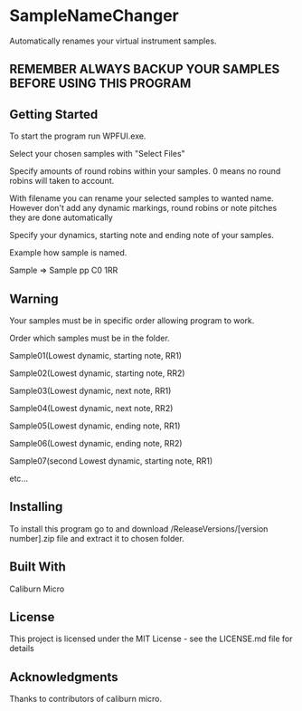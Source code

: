 
# SampleNameChanger
Automatically renames your virtual instrument samples.

## REMEMBER ALWAYS BACKUP YOUR SAMPLES BEFORE USING THIS PROGRAM
## Getting Started
To start the program run WPFUI.exe.

Select your chosen samples with "Select Files"

Specify amounts of round robins within your samples. 0 means no round robins will taken to account.

With filename you can rename your selected samples to wanted name. However don't add any dynamic markings, round robins or note pitches they are done automatically

Specify your dynamics, starting note and ending note of your samples.

Example how sample is named.

Sample => Sample pp C0 1RR
## Warning
Your samples must be in specific order allowing program to work.

Order which samples must be in the folder.


Sample01(Lowest dynamic, starting note, RR1)

Sample02(Lowest dynamic, starting note, RR2)

Sample03(Lowest dynamic, next note, RR1)

Sample04(Lowest dynamic, next note, RR2)

Sample05(Lowest dynamic, ending note, RR1)

Sample06(Lowest dynamic, ending note, RR2)

Sample07(second Lowest dynamic, starting note, RR1)

etc...


## Installing

To install this program go to and download /ReleaseVersions/[version number].zip file and extract it to chosen folder.


## Built With
Caliburn Micro
## License
This project is licensed under the MIT License - see the LICENSE.md file for details

## Acknowledgments
Thanks to contributors of caliburn micro.
